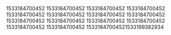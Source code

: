 1533184700452
1533184700452
1533184700452
1533184700452
1533184700452
1533184700452
1533184700452
1533184700452
1533184700452
1533184700452
1533184700452
1533184700452
1533184700452
1533184700452
15331847004521533199382934